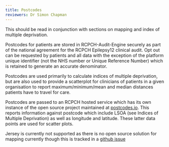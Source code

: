 ```yaml
---
title: Postcodes
reviewers: Dr Simon Chapman
---
```


This should be read in conjunction with sections on mapping and index of multiple deprivation. 

Postcodes for patients are stored in RCPCH-Audit-Engine securely as part of the national agreement for the RCPCH Epilepsy12 clinical audit. Opt out can be requested by patients and all data with the exception of the platform unique identifier (not the NHS number or Unique Reference Number) which is retained to generate an accurate denominator.

Postcodes are used primarily to calculate indices of multiple deprivation, but are also used to provide a scatterplot for clinicians of patients in a given organisation to report maximum/minimum/mean and median distances patients have to travel for care.

Postcodes are passed to an RCPCH hosted service which has its own instance of the open source project maintained at [postcodes.io](https://postcodes.io). This reports information against postcode which include LSOA (see Indices of Multiple Deprivation) as well as longitude and latitude. These latter data points are used for scatter plots.

Jersey is currently not supported as there is no open source solution for mapping currently though this is tracked in a [github issue](https://github.com/rcpch/rcpch-audit-engine/issues/1107)